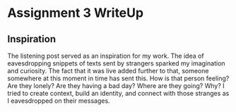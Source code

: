 # Assignment 3 WriteUp

## Inspiration 
The listening post served as an inspiration for my work. The idea of eavesdropping snippets of texts sent by strangers sparked my imagination and curiosity. The fact that it was live added further to that, someone somewhere at this moment in time has sent this. How is that person feeling? Are they lonely? Are they having a bad day? Where are they going? Why? I tried to create context, build an identity, and connect with those stranges as I eavesdropped on their messages.
